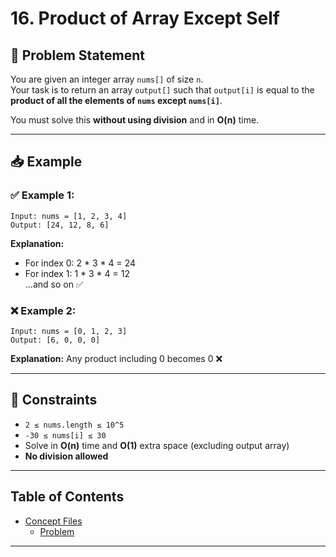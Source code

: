 # 16. Product of Array Except Self

## 🧠 Problem Statement

You are given an integer array `nums[]` of size `n`.  
Your task is to return an array `output[]` such that `output[i]` is equal to the **product of all the elements of `nums` except `nums[i]`**.

You must solve this **without using division** and in **O(n)** time.

---

## 📥 Example

### ✅ Example 1:
```
Input: nums = [1, 2, 3, 4]
Output: [24, 12, 8, 6]
```
**Explanation:**  
- For index 0: 2 * 3 * 4 = 24  
- For index 1: 1 * 3 * 4 = 12  
...and so on ✅

### ❌ Example 2:
```
Input: nums = [0, 1, 2, 3]
Output: [6, 0, 0, 0]
```
**Explanation:** Any product including 0 becomes 0 ❌

---

## 📌 Constraints

- `2 ≤ nums.length ≤ 10^5`
- `-30 ≤ nums[i] ≤ 30`
- Solve in **O(n)** time and **O(1)** extra space (excluding output array)
- **No division allowed**

---

## Table of Contents

- [Concept Files](#concept-files)
  - [Problem](/16_ProductOfArray_Except_Self/01.cpp)

---

